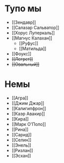 # Тупо мы
- [[Зендавр]]
- [[Салазар Сальватор]]
- [[Хорус Луперкаль]]
- [[Магнус Калахан]]
	- [[Руфус]]
	- [[Матильда]]
- [[Фоукс]]
- ~~[[Легрет]]~~
- ~~[[Овальный]]~~
# Немы
- [[Агра]]
- [[Джим Джар]]
- [[Калигипфрон]]
- [[Каэр Авакир]]
- [[Кира]]
- [[Марк О'Поло]]
- [[Рина]]
- [[Сарид]]
- [[Селин]]
- [[Энель]]
- [[Ризлан]]
- [[Эсхан]]